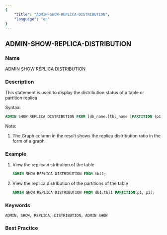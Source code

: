 ```yaml
---
{
    "title": "ADMIN-SHOW-REPLICA-DISTRIBUTION",
    "language": "en"
}
---
```


<!--
Licensed to the Apache Software Foundation (ASF) under one
or more contributor license agreements.  See the NOTICE file
distributed with this work for additional information
regarding copyright ownership.  The ASF licenses this file
to you under the Apache License, Version 2.0 (the
"License"); you may not use this file except in compliance
with the License.  You may obtain a copy of the License at

  http://www.apache.org/licenses/LICENSE-2.0

Unless required by applicable law or agreed to in writing,
software distributed under the License is distributed on an
"AS IS" BASIS, WITHOUT WARRANTIES OR CONDITIONS OF ANY
KIND, either express or implied.  See the License for the
specific language governing permissions and limitations
under the License.
-->

## ADMIN-SHOW-REPLICA-DISTRIBUTION

### Name

ADMIN SHOW REPLICA DISTRIBUTION

### Description

This statement is used to display the distribution status of a table or partition replica

Syntax:

```sql
ADMIN SHOW REPLICA DISTRIBUTION FROM [db_name.]tbl_name [PARTITION (p1, ...)];
````

Note:

1. The Graph column in the result shows the replica distribution ratio in the form of a graph

### Example

1. View the replica distribution of the table

    ```sql
    ADMIN SHOW REPLICA DISTRIBUTION FROM tbl1;
    ````

  2. View the replica distribution of the partitions of the table

      ```sql
     ADMIN SHOW REPLICA DISTRIBUTION FROM db1.tbl1 PARTITION(p1, p2);
      ````

### Keywords

    ADMIN, SHOW, REPLICA, DISTRIBUTION, ADMIN SHOW

### Best Practice

